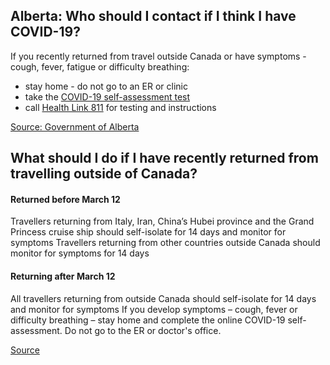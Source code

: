 ## Alberta: Who should I contact if I think I have COVID-19?

If you recently returned from travel outside Canada or have symptoms - cough, fever, fatigue or difficulty breathing:

- stay home - do not go to an ER or clinic
- take the [COVID-19 self-assessment test](https://myhealth.alberta.ca/Journey/COVID-19/Pages/COVID-Self-Assessment.aspx)
- call [Health Link 811](http://www.albertahealthservices.ca/assets/healthinfo/link/index.html) for testing and instructions

[Source: Government of Alberta](https://www.alberta.ca/coronavirus-info-for-albertans.aspx)

## What should I do if I have recently returned from travelling outside of Canada?

#### Returned before March 12

Travellers returning from Italy, Iran, China’s Hubei province and the Grand Princess cruise ship should self-isolate for 14 days and monitor for symptoms
Travellers returning from other countries outside Canada should monitor for symptoms for 14 days

#### Returning after March 12

All travellers returning from outside Canada should self-isolate for 14 days and monitor for symptoms
If you develop symptoms – cough, fever or difficulty breathing – stay home and complete the online COVID-19 self-assessment. Do not go to the ER or doctor's office.

[Source](https://www.albertahealthservices.ca/assets/info/ppih/if-ppih-ncov-2019-public-faq.pdf)
